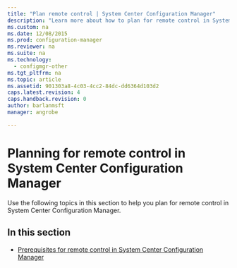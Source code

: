 ```yaml
---
title: "Plan remote control | System Center Configuration Manager"
description: "Learn more about how to plan for remote control in System Center Configuration Manager."
ms.custom: na
ms.date: 12/08/2015
ms.prod: configuration-manager
ms.reviewer: na
ms.suite: na
ms.technology:
  - configmgr-other
ms.tgt_pltfrm: na
ms.topic: article
ms.assetid: 901303a8-4c03-4cc2-84dc-dd6364d103d2
caps.latest.revision: 4
caps.handback.revision: 0
author: barlanmsftmanager: angrobe

---
```

# Planning for remote control in System Center Configuration Manager
Use the following topics in this section to help you plan for remote control in System Center Configuration Manager.  

## In this section  

-   [Prerequisites for remote control in System Center Configuration Manager](../../../../core/clients/manage/remote-control/prerequisites-for-remote-control.md)  
